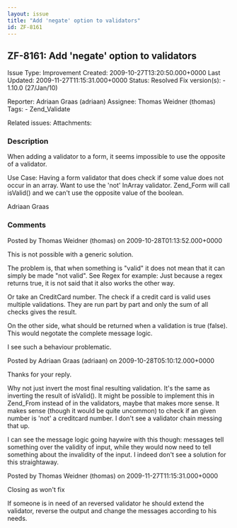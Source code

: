 ```yaml
---
layout: issue
title: "Add 'negate' option to validators"
id: ZF-8161
---
```


ZF-8161: Add 'negate' option to validators
------------------------------------------

 Issue Type: Improvement Created: 2009-10-27T13:20:50.000+0000 Last Updated: 2009-11-27T11:15:31.000+0000 Status: Resolved Fix version(s): - 1.10.0 (27/Jan/10)
 
 Reporter:  Adriaan Graas (adriaan)  Assignee:  Thomas Weidner (thomas)  Tags: - Zend\_Validate
 
 Related issues: 
 Attachments: 
### Description

When adding a validator to a form, it seems impossible to use the opposite of a validator.

Use Case: Having a form validator that does check if some value does not occur in an array. Want to use the 'not' InArray validator. Zend\_Form will call isValid() and we can't use the opposite value of the boolean.

Adriaan Graas

 

 

### Comments

Posted by Thomas Weidner (thomas) on 2009-10-28T01:13:52.000+0000

This is not possible with a generic solution.

The problem is, that when something is "valid" it does not mean that it can simply be made "not valid". See Regex for example: Just because a regex returns true, it is not said that it also works the other way.

Or take an CreditCard number. The check if a credit card is valid uses multiple validations. They are run part by part and only the sum of all checks gives the result.

On the other side, what should be returned when a validation is true (false). This would negotate the complete message logic.

I see such a behaviour problematic.

 

 

Posted by Adriaan Graas (adriaan) on 2009-10-28T05:10:12.000+0000

Thanks for your reply.

Why not just invert the most final resulting validation. It's the same as inverting the result of isValid(). It might be possible to implement this in Zend\_From instead of in the validators, maybe that makes more sense. It makes sense (though it would be quite uncommon) to check if an given number is 'not' a creditcard number. I don't see a validator chain messing that up.

I can see the message logic going haywire with this though: messages tell something over the validity of input, while they would now need to tell something about the invalidity of the input. I indeed don't see a solution for this straightaway.

 

 

Posted by Thomas Weidner (thomas) on 2009-11-27T11:15:31.000+0000

Closing as won't fix

If someone is in need of an reversed validator he should extend the validator, reverse the output and change the messages according to his needs.

 

 